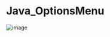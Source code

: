 # Java_OptionsMenu

![image](https://user-images.githubusercontent.com/60017090/137636304-55c86f78-e173-4f68-a9d5-62ad6176bf81.png)
